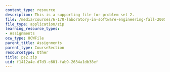 ```yaml
---
content_type: resource
description: This is a supporting file for problem set 2.
file: /media/courses/6-170-laboratory-in-software-engineering-fall-2005/f1412a4ed7d3c601fab92634a1db38ef_ps2.zip
file_type: application/zip
learning_resource_types:
- Assignments
ocw_type: OCWFile
parent_title: Assignments
parent_type: CourseSection
resourcetype: Other
title: ps2.zip
uid: f1412a4e-d7d3-c601-fab9-2634a1db38ef
---
```

